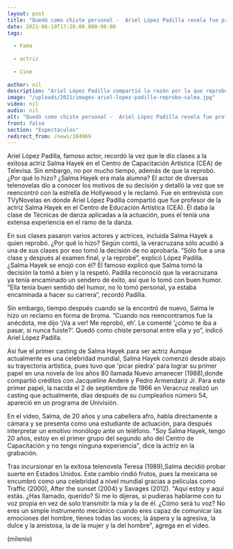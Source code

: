 ```yaml
---
layout: post
title: "Quedó como chiste personal -  Ariel López Padilla revela fue profesor de Salma Hayek y la reprobó"
date: 2021-06-10T17:28:00.000-06:00
tags:
  
  - Fama
  
  - actriz
  
  - Cine
  
author: nil
description: "Ariel López Padilla compartió la razón por la que reprobó a Salma Hayek de su clase en el CEA y la vez que la veracruzana le hizo un 'reclamo'. ¿Era mala alumna? "
image: "/uploads/2021/images-ariel-lopez-padilla-reprobo-salma.jpg"
video: nil
audio: nil
alt: "Quedó como chiste personal -  Ariel López Padilla revela fue profesor de Salma Hayek y la reprobó"
front: false
section: "Espectáculos"
redirect_from: /news/184969
---
```


Ariel López Padilla, famoso actor, recordó la vez que le dio clases a la exitosa actriz Salma Hayek en el Centro de Capacitación Artística (CEA) de Televisa. Sin embargo, no por mucho tiempo, además de que la reprobó. ¿Por qué lo hizo? ¿Salma Hayek era mala alumna? El actor de diversas telenovelas dio a conocer los motivos de su decisión y detalló la vez que se reencontró con la estrella de Hollywood y le reclamó. Fue en entrevista con TVyNovelas en donde Ariel López Padilla compartió que fue profesor de la actriz Salma Hayek en el Centro de Educación Artística (CEA). Él daba la clase de Técnicas de danza aplicadas a la actuación, pues él tenía una extensa experiencia en el ramo de la danza. 

En sus clases pasaron varios actores y actrices, incluida Salma Hayek a quien reprobó. ¿Por qué lo hizo? Según contó, la veracruzana sólo acudió a una de sus clases por eso tomó la decisión de no aprobarla. “Sólo fue a una clase y después al examen final, y la reprobé”, explicó López Padilla. ¿Salma Hayek se enojó con él? El famoso explicó que Salma tomó la decisión la tomó a bien y la respetó. Padilla reconoció que la veracruzana ya tenía encaminado un sendero de éxito, así que lo tomó con buen humor. “Ella tenía buen sentido del humor, no lo tomó personal, ya estaba encaminada a hacer su carrera”, recordó Padilla. 

Sin embargo, tiempo después cuando se la encontró de nuevo, Salma le hizo un reclamo en forma de broma. “Cuando nos reencontramos fue la anécdota, me dijo ‘¡Va a ver! Me reprobó, eh’. Le comenté ‘¿cómo te iba a pasar, si nunca fuiste?’. Quedó como chiste personal entre ella y yo”, indicó Ariel López Padilla. 

Así fue el primer casting de Salma Hayek para ser actriz Aunque actualmente es una celebridad mundial, Salma Hayek comenzó desde abajo su trayectoria artística, pues tuvo que 'picar piedra' para lograr su primer papel en una novela de los años 80 llamada Nuevo amanecer (1988),donde compartió créditos con Jacqueline Andere y Pedro Armendariz Jr.  Para este primer papel, la nacida el 2 de septiembre de 1966 en Veracruz realizó un casting que actualmente, días después de su cumpleaños número 54, apareció en un programa de Univisión.  

En el video, Salma, de 20 años y una cabellera afro, habla directamente a cámara y se presenta como una estudiante de actuación, para después interpretar un emotivo monólogo ante un teléfono.   "Soy Salma Hayek, tengo 20 años, estoy en el primer grupo del segundo año del Centro de Capacitación y no tengo ninguna experiencia", dice la actriz en la grabación.  

Tras incursionar en la exitosa telenovela Teresa (1989),Salma decidió probar suerte en Estados Unidos. Este cambio rindió frutos, pues la mexicana se encumbró como una celebridad a nivel mundial gracias a películas como Traffic (2000), After the sunset (2004)​ y Savages (2012).  "Aquí estoy y aquí estás. ¿Has llamado, querido? Si me lo dijeras, si pudieras hablarme con tu voz propia en vez de solo transmitir la mía y la de él. ¿Cómo será tu voz? No eres un simple instrumento mecánico cuando eres capaz de comunicar las emociones del hombre, tienes todas las voces; la áspera y la agresiva, la dulce y la amistosa, la de la mujer y la del hombre", agrega en el video.  

(milenio)